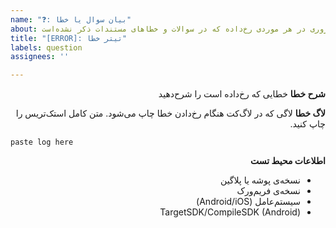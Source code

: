 ```yaml
---
name: "❓: بیان سوال یا خطا"
about: در صورتی که اروری در هر موردی رخ‌داده که در سوالات و خطاهای مستندات ذکر نشده‌است
title: "[ERROR]: تیتر خطا"
labels: question
assignees: ''

---
```


<div dir='rtl'>

**شرح خطا**
خطایی که رخ‌داده است را شرح‌دهید

[//]: # (در صورتی که نصب شما ثبت نمی‌شود لطفا خطاهای مستندات را مطالعه کنید)
[//]: # (برای اضافه‌کردن کد آن را از بلاک div خارج کنید تا سمت راست قرار نگیرد)

**لاگ خطا**
لاگی که در لاگ‌کت هنگام رخ‌دادن خطا چاپ می‌شود. متن کامل استک‌تریس را چاپ کنید.

</div>

```
paste log here
```

<div dir='rtl'>

**اطلاعات محیط تست**
- نسخه‌ی پوشه یا پلاگین
- نسخه‌ی فریم‌ورک
- سیستم‌عامل (Android/iOS)
- TargetSDK/CompileSDK (Android)

</div>
